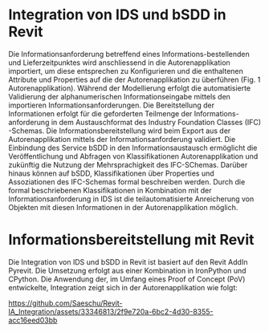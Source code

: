 # Integration von IDS und bSDD in Revit
Die Informationsanforderung betreffend eines Informations-bestellenden und Lieferzeitpunktes wird anschliessend in die Autorenapplikation importiert, um diese entsprechen zu Konfigurieren und die enthaltenen Attribute und Properties auf die der Autorenapplikation zu überführen (Fig. 1 Autorenapplikation). Während der Modellierung erfolgt die automatisierte Validierung der alphanumerischen Informationseingabe mittels den importieren Informationsanforderungen. Die Bereitstellung der Informationen erfolgt für die geforderten Teilmenge der Informations-anforderung in dem Austauschformat des Industry Foundation Classes (IFC) -Schemas.
Die Informationsbereitstellung wird beim Export aus der Autorenapplikation mittels der Informationsanforderung validiert.
Die Einbindung des Service bSDD in den Informationsaustausch ermöglicht die Veröffentlichung und Abfragen von Klassifikationen Autorenapplikation und zukünftig die Nutzung der Mehrsprachigkeit des IFC-SChemas. Darüber hinaus können auf bSDD, Klassifikationen über Properties und Assoziationen des IFC-Schemas formal beschreiben werden. Durch die formal beschriebenen Klassifikationen in Kombination mit der Informationsanforderung in IDS ist die teilautomatisierte Anreicherung von Objekten mit diesen Informationen in der Autorenapplikation möglich. 


# Informationsbereitstellung mit Revit
Die Integration von IDS und bSDD in Revit ist basiert auf den Revit AddIn Pyrevit. Die Umsetzung erfolgt aus einer Kombination in IronPython und CPython. 
Die Anwendung der, im Umfang eines Proof of Concept (PoV) entwickelte, Integration zeigt sich in der Autorenapplikation wie folgt:

https://github.com/Saeschu/Revit-IA_Integration/assets/33346813/2f9e720a-6bc2-4d30-8355-acc16eed03bb

